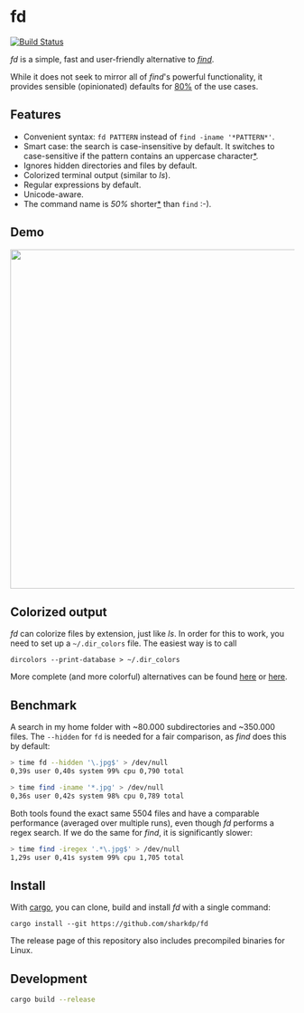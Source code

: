 # fd
[![Build Status](https://travis-ci.org/sharkdp/fd.svg?branch=master)](https://travis-ci.org/sharkdp/fd)

*fd* is a simple, fast and user-friendly alternative to [*find*](https://www.gnu.org/software/findutils/).

While it does not seek to mirror all of *find*'s powerful functionality, it provides sensible (opinionated)
defaults for [80%](https://en.wikipedia.org/wiki/Pareto_principle) of the use cases.

## Features
* Convenient syntax: `fd PATTERN` instead of `find -iname '*PATTERN*'`.
* Smart case: the search is case-insensitive by default. It switches to
  case-sensitive if the pattern contains an uppercase
  character[\*](http://vimdoc.sourceforge.net/htmldoc/options.html#'smartcase').
* Ignores hidden directories and files by default.
* Colorized terminal output (similar to *ls*).
* Regular expressions by default.
* Unicode-aware.
* The command name is *50%* shorter[\*](https://github.com/ggreer/the_silver_searcher) than `find` :-).

## Demo

<a href="https://asciinema.org/a/120318" target="_blank"><img src="https://asciinema.org/a/120318.png" width="600" align="center" /></a>

## Colorized output
*fd* can colorize files by extension, just like *ls*. In order for
this to work, you need to set up a `~/.dir_colors` file. The easiest
way is to call
```
dircolors --print-database > ~/.dir_colors
```
More complete (and more colorful) alternatives can be found
[here](https://github.com/seebi/dircolors-solarized) or
[here](https://github.com/trapd00r/LS_COLORS).

## Benchmark
A search in my home folder with ~80.000 subdirectories
and ~350.000 files. The `--hidden` for `fd` is needed
for a fair comparison, as *find* does this by default:
``` bash
> time fd --hidden '\.jpg$' > /dev/null
0,39s user 0,40s system 99% cpu 0,790 total

> time find -iname '*.jpg' > /dev/null 
0,36s user 0,42s system 98% cpu 0,789 total
```
Both tools found the exact same 5504 files and have
a comparable performance (averaged over multiple runs),
even though *fd* performs a regex search.
If we do the same for *find*, it is significantly slower:
``` bash
> time find -iregex '.*\.jpg$' > /dev/null
1,29s user 0,41s system 99% cpu 1,705 total
```

## Install
With [cargo](https://github.com/rust-lang/cargo), you can clone, build and install *fd* with a single command:
```
cargo install --git https://github.com/sharkdp/fd
```
The release page of this repository also includes precompiled binaries for Linux.

## Development
```bash
cargo build --release
```
